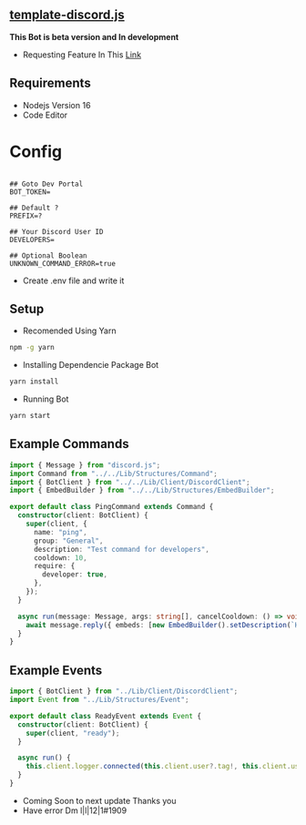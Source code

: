 ## [template-discord.js](https://github.com/Xfwm4/template-discord.js)

**This Bot is beta version and In development**
- Requesting Feature In This [Link](https://github.com/Xfwm4/template-discord.js/issues) 


## Requirements

- Nodejs Version 16
- Code Editor

# Config

```environment

## Goto Dev Portal
BOT_TOKEN=

## Default ?
PREFIX=?

## Your Discord User ID
DEVELOPERS=

## Optional Boolean
UNKNOWN_COMMAND_ERROR=true
```

- Create .env file and write it

## Setup

- Recomended Using Yarn

```sh
npm -g yarn
```

- Installing Dependencie Package Bot

```sh
yarn install
```

- Running Bot

```sh
yarn start
```

## Example Commands

```typescript
import { Message } from "discord.js";
import Command from "../../Lib/Structures/Command";
import { BotClient } from "../../Lib/Client/DiscordClient";
import { EmbedBuilder } from "../../Lib/Structures/EmbedBuilder";

export default class PingCommand extends Command {
  constructor(client: BotClient) {
    super(client, {
      name: "ping",
      group: "General",
      description: "Test command for developers",
      cooldown: 10,
      require: {
        developer: true,
      },
    });
  }

  async run(message: Message, args: string[], cancelCooldown: () => void) {
    await message.reply({ embeds: [new EmbedBuilder().setDescription(`Hello ${message.author.name}`)] });
  }
}
```

## Example Events

```typescript
import { BotClient } from "../Lib/Client/DiscordClient";
import Event from "../Lib/Structures/Event";

export default class ReadyEvent extends Event {
  constructor(client: BotClient) {
    super(client, "ready");
  }

  async run() {
    this.client.logger.connected(this.client.user?.tag!, this.client.user?.id!);
  }
}
```

- Coming Soon to next update Thanks you
- Have error Dm l|l|12|1#1909
